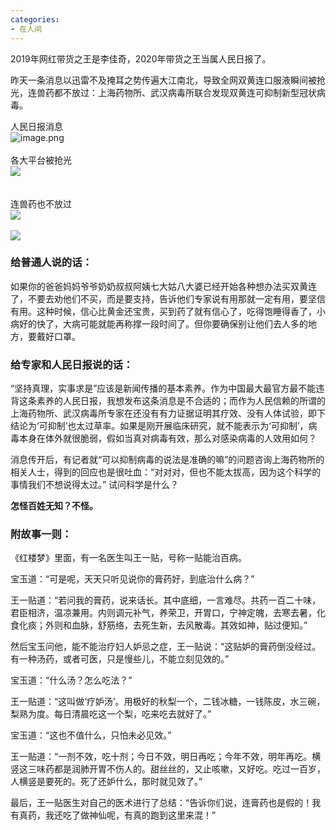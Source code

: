 ```yaml
---
categories:
- 在人间
---
```


2019年网红带货之王是李佳奇，2020年带货之王当属人民日报了。

昨天一条消息以迅雷不及掩耳之势传遍大江南北，导致全网双黄连口服液瞬间被抢光，连兽药都不放过：上海药物所、武汉病毒所联合发现双黄连可抑制新型冠状病毒。

人民日报消息<br />![image.png](https://cdn.nlark.com/yuque/0/2020/png/116289/1580540940947-1c7342ba-68e3-4013-8554-31dd975b960a.png#align=left&display=inline&height=1590&name=image.png&originHeight=3180&originWidth=1080&size=1996263&status=done&style=none&width=540)<br />
<br />各大平台被抢光<br />![](https://cdn.nlark.com/yuque/0/2020/jpeg/116289/1580541903598-d3bc6070-27e9-44a9-b51a-59dc8eb329fa.jpeg#align=left&display=inline&height=1170&originHeight=2340&originWidth=1080&size=0&status=done&style=none&width=540)<br />
<br />
<br />连兽药也不放过<br />![](https://cdn.nlark.com/yuque/0/2020/jpeg/116289/1580541903582-5b1db564-f2d7-4ece-b053-7beda13984ad.jpeg#align=left&display=inline&height=413&originHeight=825&originWidth=1080&size=0&status=done&style=none&width=540)<br />
<br />![](https://cdn.nlark.com/yuque/0/2020/png/116289/1580541903588-5f45d51d-85a2-469b-9c38-7eb91f51cef7.png#align=left&display=inline&height=72&originHeight=144&originWidth=626&size=0&status=done&style=none&width=313)

<a name="n8EeR"></a>
### 给普通人说的话：

如果你的爸爸妈妈爷爷奶奶叔叔阿姨七大姑八大婆已经开始各种想办法买双黄连了，不要去劝他们不买，而是要支持，告诉他们专家说有用那就一定有用，要坚信有用。这种时候，信心比黄金还宝贵，买到药了就有信心了，吃得饱睡得香了，小病好的快了，大病可能就能再称撑一段时间了。但你要确保别让他们去人多的地方，要戴好口罩。

<a name="VIxyc"></a>
### 给专家和人民日报说的话：

“坚持真理，实事求是”应该是新闻传播的基本素养。作为中国最大最官方最不能违背这条素养的人民日报，我想发布这条消息是不合适的；而作为人民信赖的所谓的上海药物所、武汉病毒所专家在还没有有力证据证明其疗效、没有人体试验，即下结论为‘可抑制’也太过草率。如果是刚开展临床研究，就不能表示为‘可抑制’，病毒本身在体外就很脆弱，假如当真对病毒有效，那么对感染病毒的人效用如何？

消息传开后，有记者就“可以抑制病毒的说法是准确的嘛”的问题咨询上海药物所的相关人士，得到的回应也是很吐血：“对对对，但也不能太拔高，因为这个科学的事情我们不想说得太过。” 试问科学是什么？

**怎怪百姓无知？不怪。**

<a name="1nuhb"></a>
### 附故事一则：

《红楼梦》里面，有一名医生叫王一贴，号称一贴能治百病。

宝玉道：“可是呢，天天只听见说你的膏药好，到底治什么病？”

王一贴道：“若问我的膏药，说来话长。其中底细，一言难尽。共药一百二十味，君臣相济，温凉兼用。内则调元补气，养荣卫，开胃口，宁神定魄，去寒去暑，化食化痰；外则和血脉，舒筋络，去死生新，去风散毒。其效如神，贴过便知。”

然后宝玉问他，能不能治疗妇人妒忌之症，王一贴说：“这贴妒的膏药倒没经过。有一种汤药，或者可医，只是慢些儿，不能立刻见效的。”

宝玉道：“什么汤？怎么吃法？”

王一贴道：“这叫做‘疗妒汤’。用极好的秋梨一个，二钱冰糖，一钱陈皮，水三碗，梨熟为度。每日清晨吃这一个梨，吃来吃去就好了。”

宝玉道：“这也不值什么，只怕未必见效。”

王一贴道：“一剂不效，吃十剂；今日不效，明日再吃；今年不效，明年再吃。横竖这三味药都是润肺开胃不伤人的。甜丝丝的，又止咳嗽，又好吃。吃过一百岁，人横竖是要死的。死了还妒什么，那时就见效了。”

最后，王一贴医生对自己的医术进行了总结：“告诉你们说，连膏药也是假的！我有真药，我还吃了做神仙呢，有真的跑到这里来混！”
